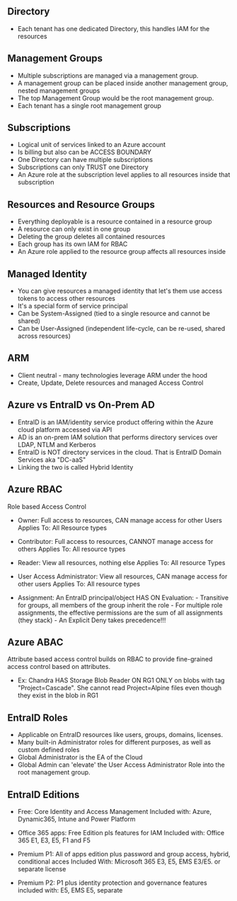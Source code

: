 ## Directory

- Each tenant has one dedicated Directory, this handles IAM for the resources

## Management Groups

- Multiple subscriptions are managed via a management group. 
- A management group can be placed inside another management group, nested management groups
- The top Management Group would be the root management group.
- Each tenant has a single root management group

## Subscriptions

- Logical unit of services linked to an Azure account
- Is billing but also can be ACCESS BOUNDARY
- One Directory can have multiple subscriptions
- Subscriptions can only TRUST one Directory
- An Azure role at the subscription level applies to all resources inside that subscription

## Resources and Resource Groups

- Everything deployable is a resource contained in a resource group
- A resource can only exist in one group
- Deleting the group deletes all contained resources
- Each group has its own IAM for RBAC
- An Azure role applied to the resource group affects all resources inside

## Managed Identity

- You can give resources a managed identity that let's them use access tokens to access other resources
- It's a special form of service principal
- Can be System-Assigned (tied to a single resource and cannot be shared)
- Can be User-Assigned (independent life-cycle, can be re-used, shared across resources)

## ARM

- Client neutral - many technologies leverage ARM under the hood
- Create, Update, Delete resources and managed Access Control

## Azure vs EntraID vs On-Prem AD

- EntraID is an IAM/identity service product offering within the Azure cloud platform accessed via API
- AD is an on-prem IAM solution that performs directory services over LDAP, NTLM and Kerberos
- EntraID is NOT directory services in the cloud. That is EntraID Domain Services aka "DC-aaS"
- Linking the two is called Hybrid Identity

## Azure RBAC

Role based Access Control

- Owner: Full access to resources, CAN manage access for other Users
    Applies To: All Resource types

- Contributor: Full access to resources, CANNOT manage access for others
    Applies To: All resource types

- Reader: View all resources, nothing else
    Applies To: All resource Types
   
- User Access Administrator: View all resources, CAN manage access for other users
    Applies To: All resource types

- Assignment: An EntraID principal/object HAS <Role Definition> ON <Scope>
    Evaluation: 
      - Transitive for groups, all members of the group inherit the role
      - For multiple role assignments, the effective permissions are the sum of all assignments (they stack)
      - An Explicit Deny takes precedence!!!

## Azure ABAC

Attribute based access control builds on RBAC to provide fine-grained access control based on attributes.

- Ex: Chandra HAS Storage Blob Reader ON RG1 ONLY on blobs with tag "Project=Cascade". She cannot read Project=Alpine files even though they exist in the blob in RG1


## EntraID Roles

- Applicable on EntraID resources like users, groups, domains, licenses.
- Many built-in Administrator roles for different purposes, as well as custom defined roles
- Global Administrator is the EA of the Cloud
- Global Admin can 'elevate' the User Access Administrator Role into the root management group.

## EntraID Editions

- Free: Core Identity and Access Management
  Included with: Azure, Dynamic365, Intune and Power Platform

- Office 365 apps: Free Edition pls features for IAM
  Included with: Office 365 E1, E3, E5, F1 and F5

- Premium P1: All of apps edition plus password and group access, hybrid, conditional acces
  Included With:  Microsoft 365 E3, E5, EMS E3/E5. or separate license

- Premium P2: P1 plus identity protection and governance features
  included with: E5, EMS E5, separate
